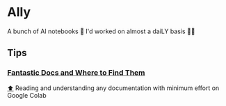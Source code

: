 # AIly
A bunch of AI notebooks 🤖 I'd worked on almost a daiLY basis 👨‍💻

## Tips

### [Fantastic Docs and Where to Find Them](tips/Fantastic_Docs_and_Where_to_Find_Them.ipynb)

[⬆](#aily) Reading and understanding any documentation with minimum effort on Google Colab
